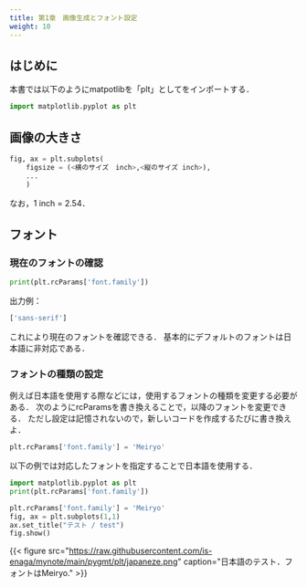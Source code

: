 ```yaml
---
title: 第1章　画像生成とフォント設定 
weight: 10 
---
```



## はじめに
本書では以下のようにmatpotlibを「plt」としてをインポートする．
```python
import matplotlib.pyplot as plt
 ```



## 画像の大きさ
```python
fig, ax = plt.subplots(
    figsize = (<横のサイズ　inch>,<縦のサイズ inch>),
    ...
    )
 ```


なお，1 inch = 2.54．

## フォント
### 現在のフォントの確認
```python
print(plt.rcParams['font.family'])
 ```


出力例：
```python
['sans-serif']
 ```


これにより現在のフォントを確認できる．
基本的にデフォルトのフォントは日本語に非対応である．

### フォントの種類の設定
例えば日本語を使用する際などには，使用するフォントの種類を変更する必要がある．
次のようにrcParamsを書き換えることで，以降のフォントを変更できる．
ただし設定は記憶されないので，新しいコードを作成するたびに書き換えよ．
```python
plt.rcParams['font.family'] = 'Meiryo'
 ```



以下の例では対応したフォントを指定することで日本語を使用する．
```python
import matplotlib.pyplot as plt
print(plt.rcParams['font.family'])

plt.rcParams['font.family'] = 'Meiryo'
fig, ax = plt.subplots(1,1)
ax.set_title("テスト / test")
fig.show()
 ```


{{< figure   src="https://raw.githubusercontent.com/is-enaga/mynote/main/pygmt/plt/japaneze.png" caption="日本語のテスト．フォントはMeiryo."  >}}
<!-- ######################################### -->
